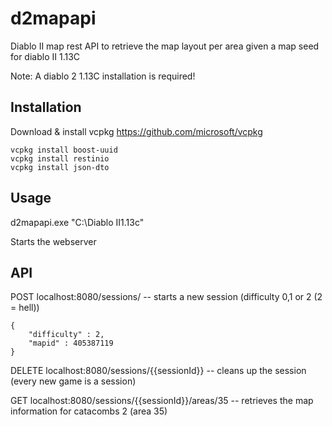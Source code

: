 # d2mapapi
Diablo II map rest API to retrieve the map layout per area given a map seed for diablo II 1.13C

Note: A diablo 2 1.13C installation is required!

## Installation

Download & install vcpkg https://github.com/microsoft/vcpkg

```
vcpkg install boost-uuid
vcpkg install restinio
vcpkg install json-dto
```

## Usage

d2mapapi.exe "C:\Diablo II1.13c"

Starts the webserver

## API

POST localhost:8080/sessions/ -- starts a new session (difficulty 0,1 or 2 (2 = hell))
```
{
    "difficulty" : 2, 
    "mapid" : 405387119
}
```
DELETE localhost:8080/sessions/{{sessionId}} -- cleans up the session (every new game is a session)

GET localhost:8080/sessions/{{sessionId}}/areas/35  -- retrieves the map information for catacombs 2 (area 35)

